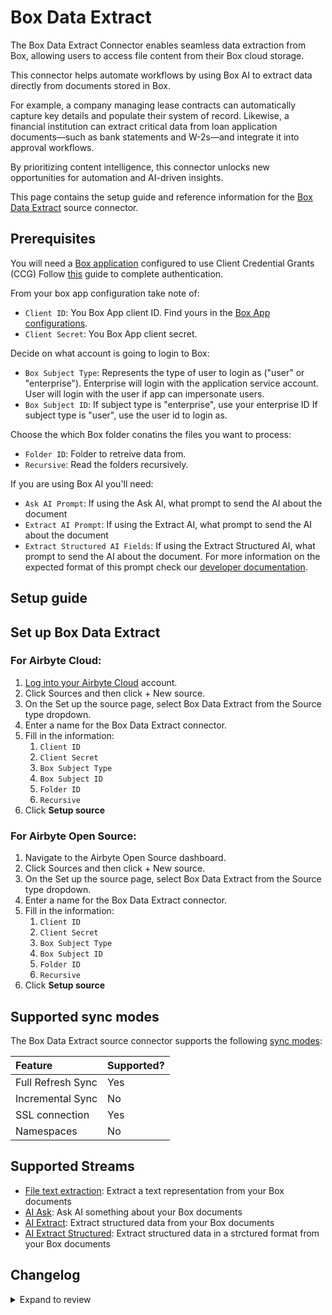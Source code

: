 # Box Data Extract
The Box Data Extract Connector enables seamless data extraction from Box, allowing users to access file content from their Box cloud storage.

This connector helps automate workflows by using Box AI to extract data directly from documents stored in Box.

For example, a company managing lease contracts can automatically capture key details and populate their system of record. Likewise, a financial institution can extract critical data from loan application documents—such as bank statements and W-2s—and integrate it into approval workflows.

By prioritizing content intelligence, this connector unlocks new opportunities for automation and AI-driven insights.

<HideInUI>

This page contains the setup guide and reference information for the [Box Data Extract](https://developer.box.com/) source connector.

</HideInUI>

## Prerequisites

You will need a [Box application](https://app.box.com/developers/console) configured to use Client Credential Grants (CCG)
Follow [this](https://developer.box.com/guides/authentication/client-credentials/) guide to complete authentication.

From your box app configuration take note of:
- `Client ID`: You Box App client ID. Find yours in the [Box App configurations](https://app.box.com/developers/console).
- `Client Secret`: You Box App client secret.

Decide on what account is going to login to Box:
- `Box Subject Type`: Represents the type of user to login as ("user" or "enterprise"). Enterprise will login with the application service account. User will login with the user if app can impersonate users.
- `Box Subject ID`: If subject type is "enterprise", use your enterprise ID If subject type is "user", use the user id to login as.

Choose the which Box folder conatins the files you want to process:
- `Folder ID`: Folder to retreive data from.
- `Recursive`: Read the folders recursively.

If you are using Box AI you'll need:
- `Ask AI Prompt`: If using the Ask AI, what prompt to send the AI about the document
- `Extract AI Prompt`: If using the Extract AI, what prompt to send the AI about the document
- `Extract Structured AI Fields`: If using the Extract Structured AI, what prompt to send the AI about the document. For more information on the expected format of this prompt check our [developer documentation](https://developer.box.com/guides/box-ai/ai-tutorials/extract-metadata-structured/).

## Setup guide

## Set up Box Data Extract


### For Airbyte Cloud:

1. [Log into your Airbyte Cloud](https://cloud.airbyte.com/workspaces) account.
2. Click Sources and then click + New source.
3. On the Set up the source page, select Box Data Extract from the Source type dropdown.
4. Enter a name for the Box Data Extract connector.
5. Fill in the information:
    1. `Client ID`
    2. `Client Secret`
    3. `Box Subject Type`
    4. `Box Subject ID`
    5. `Folder ID`
    6. `Recursive`
6. Click **Setup source**



### For Airbyte Open Source:

1. Navigate to the Airbyte Open Source dashboard.
2. Click Sources and then click + New source.
3. On the Set up the source page, select Box Data Extract from the Source type dropdown.
4. Enter a name for the Box Data Extract connector.
5. Fill in the information:
    1. `Client ID`
    2. `Client Secret`
    3. `Box Subject Type`
    4. `Box Subject ID`
    5. `Folder ID`
    6. `Recursive`
6. Click **Setup source**


## Supported sync modes

The Box Data Extract source connector supports the following [sync modes](https://docs.airbyte.com/cloud/core-concepts/#connection-sync-modes):

| Feature           | Supported? |
| :---------------- | :--------- |
| Full Refresh Sync | Yes        |
| Incremental Sync  | No         |
| SSL connection    | Yes        |
| Namespaces        | No         |

## Supported Streams

- [File text extraction](https://developer.box.com/guides/representations/text/): Extract a text representation from your Box documents
- [AI Ask](https://developer.box.com/guides/box-ai/ai-tutorials/ask-questions/): Ask AI something about your Box documents
- [AI Extract](https://developer.box.com/guides/box-ai/ai-tutorials/extract-metadata/): Extract structured data from your Box documents
- [AI Extract Structured](https://developer.box.com/guides/box-ai/ai-tutorials/extract-metadata/): Extract structured data in a strctured format from your Box documents


## Changelog

<details>
  <summary>Expand to review</summary>

| Version          | Date              | Pull Request | Subject        |
|------------------|-------------------|--------------|----------------|
| 0.1.7 | 2025-02-13 | | Adding Box Extract Structured AI stream |
| 0.1.6 | 2025-02-13 | | Adding Box Extract AI stream |
| 0.1.5 | 2025-02-13 | | Adding Box Ask AI stream |
| 0.1.4 | 2025-02-12 | | Initial release by [@BoxDevRel](https://github.com/box-community/airbyte) |

</details>

